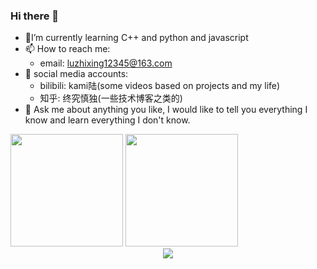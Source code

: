 ### Hi there 👋

<!--
**luzhixing12345/luzhixing12345** is a ✨ _special_ ✨ repository because its `README.md` (this file) appears on your GitHub profile.

Here are some ideas to get you started:

- 🔭 I’m currently working on ...
- 🌱 I’m currently learning ...
- 👯 I’m looking to collaborate on ...
- 🤔 I’m looking for help with ...
- 💬 Ask me about ...
- 📫 How to reach me: ...
- 😄 Pronouns: ...
- ⚡ Fun fact: ...
-->
- 🔭I’m currently learning C++ and python and javascript
- 📫 How to reach me: 
  - email: luzhixing12345@163.com 
- 🌱 social media accounts: 
  - bilibili: kami陆(some videos based on projects and my life)
  - 知乎: 终究慎独(一些技术博客之类的)
- 💬 Ask me about anything you like, I would like to tell you everything I know and learn everything I don't know.


<!-- GitHub数据统计 -->
<div >
  <img height="180px" src="https://github-readme-stats.vercel.app/api?username=luzhixing12345&hide_title=true&hide_border=true&show_icons=trueline_height=21&text_color=000&icon_color=000&bg_color=0,ea6161,ffc64d,fffc4d,52fa5a&theme=graywhite" />
  <img height="180px" src="https://github-readme-stats.vercel.app/api/top-langs/?username=luzhixing12345&hide_title=true&hide_border=true&layout=compact&langs_count=6&text_color=000&icon_color=fff&bg_color=0,52fa5a,4dfcff,c64dff&theme=graywhite" />
</div>


<!--END_SECTION:waka-->

</tr>
</table>

<!-- GitHub Activity Graph -->
<div align="center"><img src="https://activity-graph.herokuapp.com/graph?username=luzhixing12345&theme=xcode" /></div>
